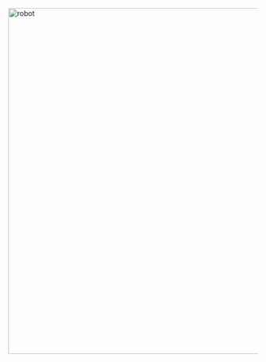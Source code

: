 <img align="right" alt="robot" width="700" src="https://github.com/purusottam10/Hand-gesture-controlled-KUKA-robot/assets/148074765/4140a914-b1ea-4bd9-a2f4-c97b75fc5791.git">

